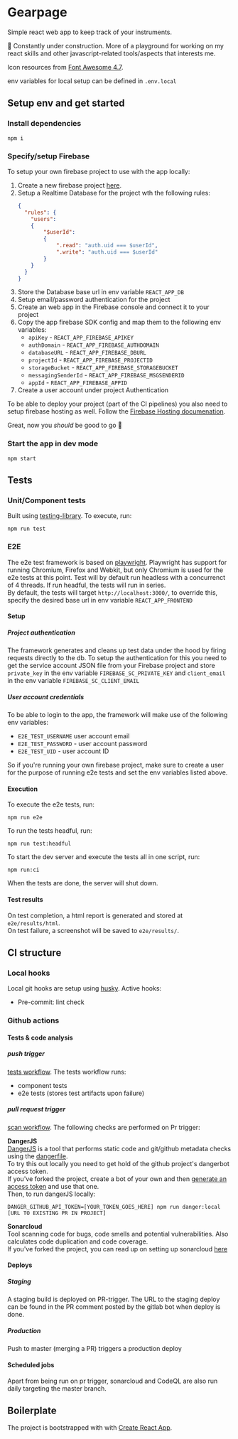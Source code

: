 # Gearpage
Simple react web app to keep track of your instruments.

:construction: Constantly under construction. More of a playground for working on my react skills and other javascript-related tools/aspects that interests me.

Icon resources from [Font Awesome 4.7](https://fontawesome.com/v4.7.0/).  

env variables for local setup can be defined in `.env.local`

## Setup env and get started
### Install dependencies
```
npm i
```
### Specify/setup Firebase  
To setup your own firebase project to use with the app locally:
1. Create a new firebase project [here](https://console.firebase.google.com/u/0/). 
2. Setup a Realtime Database for the project wth the following rules:
    ``` json
    {
      "rules": {
        "users":
        {
            "$userId":
            {
                ".read": "auth.uid === $userId",
                ".write": "auth.uid === $userId"
            }
        }
      }
    }
    ```
3. Store the Database base url in env variable `REACT_APP_DB`
4. Setup email/password authentication for the project
5. Create an web app in the Firebase console and connect it to your project
6. Copy the app firebase SDK config and map them to the following env variables:
   - `apiKey` - `REACT_APP_FIREBASE_APIKEY`
   - `authDomain` - `REACT_APP_FIREBASE_AUTHDOMAIN`
   - `databaseURL` - `REACT_APP_FIREBASE_DBURL`
   - `projectId` - `REACT_APP_FIREBASE_PROJECTID`
   - `storageBucket` - `REACT_APP_FIREBASE_STORAGEBUCKET`
   - `messagingSenderId` - `REACT_APP_FIREBASE_MSGSENDERID`
   - `appId` - `REACT_APP_FIREBASE_APPID`
7. Create a user account under project Authentication

To be able to deploy your project (part of the CI pipelines) you also need to setup firebase hosting as well.
Follow the [Firebase Hosting documenation](https://firebase.google.com/docs/hosting).  

Great, now you _should_ be good to go :tada:

### Start the app in dev mode
```
npm start
```
## Tests

### Unit/Component tests
Built using [testing-library](https://testing-library.com/). To execute, run:  
```
npm run test
```

### E2E
The e2e test framework is based on [playwright](https://playwright.dev/). Playwright has support for running Chromium, Firefox and Webkit, but only Chromium is used for the e2e tests at this point. Test will by default run headless with a concurrenct of 4 threads. If run headful, the tests will run in series.  
By default, the tests will target `http://localhost:3000/`, to override this, specify the desired base url in env variable `REACT_APP_FRONTEND`

#### Setup

##### Project authentication
The framework generates and cleans up test data under the hood by firing requests directly to the db. To setup the authentication for this you need to get the service account JSON file from your Firebase project and store `private_key` in the env variable `FIREBASE_SC_PRIVATE_KEY` and `client_email` in the env variable `FIREBASE_SC_CLIENT_EMAIL`

##### User account credentials
To be able to login to the app, the framework will make use of the following env variables:
- `E2E_TEST_USERNAME` user account email
- `E2E_TEST_PASSWORD` - user account password
- `E2E_TEST_UID` - user account ID

So if you're running your own firebase project, make sure to create a user for the purpose of running e2e tests and set the env variables listed above.
#### Execution

To execute the e2e tests, run:
```
npm run e2e
```
To run the tests headful, run:
```
npm run test:headful
```
To start the dev server and execute the tests all in one script, run:
```
npm run:ci
```
When the tests are done, the server will shut down.
#### Test results
On test completion, a html report is generated and stored at `e2e/results/html`.  
On test failure, a screenshot will be saved to `e2e/results/`.  
## CI structure

### Local hooks
Local git hooks are setup using [husky](https://www.npmjs.com/package/husky). Active hooks:  
- Pre-commit: lint check
### Github actions

#### Tests & code analysis
##### push trigger
[tests workflow](.github/workflows/tests.yml). The tests workflow runs:  
- component tests
- e2e tests (stores test artifacts upon failure)
##### pull request trigger
[scan workflow](.github/workflows/scan.yml).
The following checks are performed on Pr trigger:

**DangerJS**  
[DangerJS](https://danger.systems/js/) is a tool that performs static code and git/github metadata checks using the [dangerfile](dangerfile.js).  
To try this out locally you need to get hold of the github project's dangerbot access token.  
If you've forked the project, create a bot of your own and then [generate an access token](https://danger.systems/js/guides/getting_started.html#tokens-for-oss-projects) and use that one.  
Then, to run dangerJS locally:
```
DANGER_GITHUB_API_TOKEN=[YOUR_TOKEN_GOES_HERE] npm run danger:local [URL TO EXISTING PR IN PROJECT]
```

**Sonarcloud**  
Tool scanning code for bugs, code smells and potential vulnerabilities. Also calculates code duplication and code coverage.  
If you've forked the project, you can read up on setting up sonarcloud [here](https://sonarcloud.io/github)

#### Deploys
##### Staging
A staging build is deployed on PR-trigger. The URL to the staging deploy can be found in the 
PR comment posted by the gitlab bot when deploy is done.
##### Production
Push to master (merging a PR) triggers a production deploy

#### Scheduled jobs
Apart from being run on pr trigger, sonarcloud and CodeQL are also run daily targeting the master branch.
## Boilerplate
The project is bootstrapped with with [Create React App](https://github.com/facebook/create-react-app).